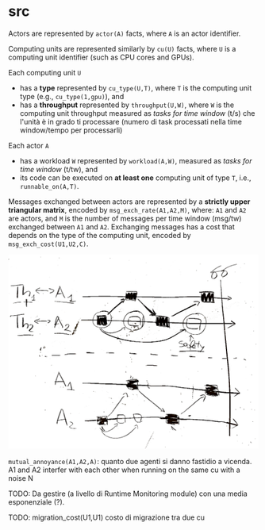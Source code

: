 # src

Actors are represented by `actor(A)` facts, 
where `A` is an actor identifier.

Computing units are represented similarly by `cu(U)` facts,
where `U` is a computing unit identifier (such as CPU cores and GPUs).

Each computing unit `U`

- has a **type** represented by `cu_type(U,T)`,
where `T` is the computing unit type (e.g., `cu_type(1,gpu)`), and 
- has a **throughput** represented by `throughput(U,W)`,
where `W` is the computing unit throughput measured as *tasks for time window* (t/s)
che l'unità è in grado ti processare
(numero di task processati nella time window/tempo per processarli)

Each actor `A` 
- has a workload `W` represented by `workload(A,W)`,
measured as *tasks for time window* (t/tw), and
- its code can be executed on **at least one** computing unit of type `T`,
i.e., `runnable_on(A,T)`.

Messages exchanged between actors are represented by a **strictly upper triangular matrix**, encoded by `msg_exch_rate(A1,A2,M)`,
where: `A1` and `A2` are actors, and `M` is the number of messages per time window (msg/tw) exchanged between `A1` and `A2`.
Exchanging messages has a cost that depends on the type of the computing unit, encoded by `msg_exch_cost(U1,U2,C)`.

![](./parallelism.jpg)

`mutual_annoyance(A1,A2,A)`: quanto due agenti si danno fastidio a vicenda. 
A1 and A2 interfer with each other when running on the same cu with a noise N



TODO: Da gestire (a livello di Runtime Monitoring module) con una media esponenziale (?).

TODO: migration_cost(U1,U1) costo di migrazione tra due cu